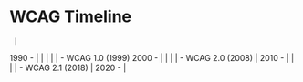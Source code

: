 # WCAG Timeline

     |
1990 - 
     |
     |
     |
     |
     | - WCAG 1.0 (1999)
2000 -
     |
     |
     |
     | - WCAG 2.0 (2008)
     |
2010 -
     |
     |
     |
     | - WCAG 2.1 (2018)
     |
2020 -
     |